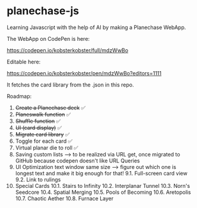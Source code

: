 # planechase-js
Learning Javascript with the help of AI by making a Planechase WebApp.

The WebApp on CodePen is here:

https://codepen.io/kobsterkobster/full/mdzWwBo

Editable here:

https://codepen.io/kobsterkobster/pen/mdzWwBo?editors=1111

It fetches the card library from the .json in this repo.


Roadmap:

1. ~~Create a Planechase deck~~ ✅
2. ~~Planeswalk function~~ ✅
3. ~~Shuffle function~~ ✅
4. ~~UI (card display)~~ ✅
5. ~~Migrate card library~~ ✅
6. Toggle for each card ✅
8. Virtual planar die to roll ✅
9. Saving custom lists --> to be realized via URL get, once migrated to GitHub because codepen doesn't like URL Queries
10. UI Optimization
   text window same size --> figure out which one is longest text and make it big enough for that!
   9.1. Full-screen card view
   9.2. Link to rulings
11. Special Cards
   10.1. Stairs to Infinity
   10.2. Interplanar Tunnel
   10.3. Norn's Seedcore
   10.4. Spatial Merging
   10.5. Pools of Becoming
   10.6. Aretopolis
   10.7. Chaotic Aether
   10.8. Furnace Layer




